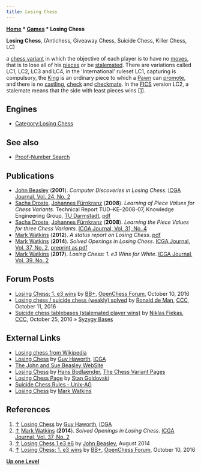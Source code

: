```yaml
---
title: Losing Chess
---
```

**[Home](Home "Home") \* [Games](Games "Games") \* Losing Chess**


**Losing Chess**, (Antichess, Giveaway Chess, Suicide Chess, Killer Chess, LC)  

a [chess variant](Chess#Variants "Chess") in which the objective of each player is to have no [moves](Moves "Moves"), that is to lose all of his [pieces](Pieces "Pieces") or be [stalemated](Stalemate "Stalemate"). There are variations called LC1, LC2, LC3 and LC4, in the 'International' ruleset LC1, capturing is compulsory, the [King](King "King") is an ordinary piece to which a [Pawn](Pawn "Pawn") can [promote](Promotions "Promotions"), and there is no [castling](Castling "Castling"), [check](Check "Check") and [checkmate](Checkmate "Checkmate"). In the [FICS](index.php?title=FICS&action=edit&redlink=1 "FICS (page does not exist)") version LC2, a stalemate means that the side with least pieces wins <a id="cite-note-1" href="#cite-ref-1">[1]</a>.



## Engines


* [Category:Losing Chess](Category:Losing_Chess "Category:Losing Chess")


## See also


* [Proof-Number Search](Proof-Number_Search "Proof-Number Search")


## Publications


* [John Beasley](index.php?title=John_Beasley&action=edit&redlink=1 "John Beasley (page does not exist)") (**2001**). *Computer Discoveries in Losing Chess*. [ICGA Journal, Vol. 24, No. 2](ICGA_Journal#24_2 "ICGA Journal")
* [Sacha Droste](Sacha_Droste "Sacha Droste"), [Johannes Fürnkranz](Johannes_F%C3%BCrnkranz "Johannes Fürnkranz") (**2008**). *Learning of Piece Values for Chess Variants.* Technical Report TUD–KE–2008-07, Knowledge Engineering Group, [TU Darmstadt](Darmstadt_University_of_Technology "Darmstadt University of Technology"), [pdf](http://www.ke.tu-darmstadt.de/publications/reports/tud-ke-2008-07.pdf)
* [Sacha Droste](Sacha_Droste "Sacha Droste"), [Johannes Fürnkranz](Johannes_F%C3%BCrnkranz "Johannes Fürnkranz") (**2008**). *Learning the Piece Values for three Chess Variants*. [ICGA Journal, Vol. 31, No. 4](ICGA_Journal#31_4 "ICGA Journal")
* [Mark Watkins](Mark_Watkins "Mark Watkins") (**2012**). *A status report on Losing Chess*. [pdf](http://magma.maths.usyd.edu.au/~watkins/LOSING_CHESS/losing.pdf)
* [Mark Watkins](Mark_Watkins "Mark Watkins") (**2014**). *Solved Openings in Losing Chess*. [ICGA Journal, Vol. 37, No. 2](ICGA_Journal#37_2 "ICGA Journal"), [preprint as pdf](http://magma.maths.usyd.edu.au/~watkins/LOSING_CHESS/losing2014.pdf)
* [Mark Watkins](Mark_Watkins "Mark Watkins") (**2017**). *Losing Chess: 1. e3 Wins for White*. [ICGA Journal, Vol. 39, No. 2](ICGA_Journal#39_2 "ICGA Journal")


## Forum Posts


* [Losing Chess: 1. e3 wins](http://www.open-chess.org/viewtopic.php?f=3&t=3023) by [BB+](Mark_Watkins "Mark Watkins"), [OpenChess Forum](Computer_Chess_Forums "Computer Chess Forums"), October 10, 2016
* [Losing chess / suicide chess (weakly) solved](http://www.talkchess.com/forum/viewtopic.php?t=61684) by [Ronald de Man](Ronald_de_Man "Ronald de Man"), [CCC](CCC "CCC"), October 11, 2016
* [Suicide chess tablebases (stalemated player wins)](http://www.talkchess.com/forum/viewtopic.php?t=61832) by [Niklas Fiekas](Niklas_Fiekas "Niklas Fiekas"), [CCC](CCC "CCC"), October 25, 2016 » [Syzygy Bases](Syzygy_Bases "Syzygy Bases")


## External Links


* [Losing chess from Wikipedia](https://en.wikipedia.org/wiki/Losing_chess)
* [Losing Chess](http://ilk.uvt.nl/icga/games/losingchess/) by [Guy Haworth](Guy_Haworth "Guy Haworth"), [ICGA](ICGA "ICGA")
* [The John and Sue Beasley WebSite](http://www.jsbeasley.co.uk/)
* [Losing Chess](http://www.chessvariants.org/diffobjective.dir/giveaway.html) by [Hans Bodlaender](index.php?title=Hans_Bodlaender&action=edit&redlink=1 "Hans Bodlaender (page does not exist)"), [The Chess Variant Pages](https://en.wikipedia.org/wiki/The_Chess_Variant_Pages)
* [Losing Chess Page](http://poincare.matf.bg.ac.rs/~andrew/suicide/StanGold/Index.htm) by [Stan Goldovski](index.php?title=Stan_Goldovski&action=edit&redlink=1 "Stan Goldovski (page does not exist)")
* [Suicide Chess Rules - Unix-AG](https://www.unix-ag.uni-kl.de/~chess/gicshelp/node198.html)
* [Losing Chess](http://magma.maths.usyd.edu.au/~watkins/LOSING_CHESS/) by [Mark Watkins](Mark_Watkins "Mark Watkins")


## References


1. <a id="cite-ref-1" href="#cite-note-1">↑</a> [Losing Chess](http://ilk.uvt.nl/icga/games/losingchess/) by [Guy Haworth](Guy_Haworth "Guy Haworth"), [ICGA](ICGA "ICGA")
2. <a id="cite-ref-2" href="#cite-note-2">↑</a> [Mark Watkins](Mark_Watkins "Mark Watkins") (**2014**). *Solved Openings in Losing Chess*. [ICGA Journal, Vol. 37, No. 2](ICGA_Journal#37_2 "ICGA Journal")
3. <a id="cite-ref-3" href="#cite-note-3">↑</a> [Losing Chess 1 e3 e6](http://www.jsbeasley.co.uk/losinge3e6.htm) by [John Beasley](index.php?title=John_Beasley&action=edit&redlink=1 "John Beasley (page does not exist)"), August 2014
4. <a id="cite-ref-4" href="#cite-note-4">↑</a> [Losing Chess: 1. e3 wins](http://www.open-chess.org/viewtopic.php?f=3&t=3023) by [BB+](Mark_Watkins "Mark Watkins"), [OpenChess Forum](Computer_Chess_Forums "Computer Chess Forums"), October 10, 2016

**[Up one Level](Games "Games")**







 
